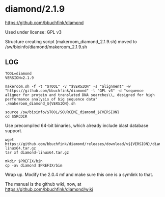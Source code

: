 diamond/2.1.9
=============

<https://github.com/bbuchfink/diamond>

Used under license:
GPL v3

Structure creating script (makeroom_diamond_2.1.9.sh) moved to /sw/bioinfo/diamond/makeroom_2.1.9.sh

LOG
---

    TOOL=diamond
    VERSION=2.1.9

    makeroom.sh -f -t "$TOOL" -v "$VERSION" -s "alignment" -w "https://github.com/bbuchfink/diamond" -l "GPL v3" -d "sequence aligner for protein and translated DNA searches\\, designed for high performance analysis of big sequence data"
    ./makeroom_diamond_${VERSION}.sh

    source /sw/bioinfo/$TOOL/SOURCEME_diamond_${VERSION}
    cd $SRCDIR

Use precompiled 64-bit binaries, which already include blast database support.

    wget https://github.com/bbuchfink/diamond/releases/download/v${VERSION}/diamond-linux64.tar.gz
    tar xf diamond-linux64.tar.gz

    mkdir $PREFIX/bin
    cp -av diamond $PREFIX/bin

Wrap up. Modify the 2.0.4 mf and make sure this one is a symlink to that.

The manual is the github wiki, now, at <https://github.com/bbuchfink/diamond/wiki>

